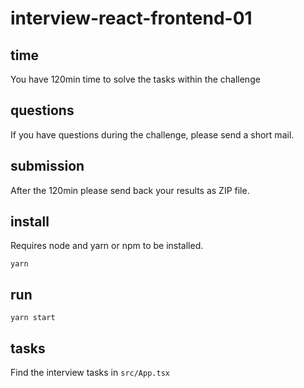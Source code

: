 # interview-react-frontend-01

## time

You have 120min time to solve the tasks within the challenge

## questions

If you have questions during the challenge, please send a short mail.

## submission

After the 120min please send back your results as ZIP file.

## install

Requires node and yarn or npm to be installed.

```
yarn
```

## run

```
yarn start
```

## tasks

Find the interview tasks in `src/App.tsx`
